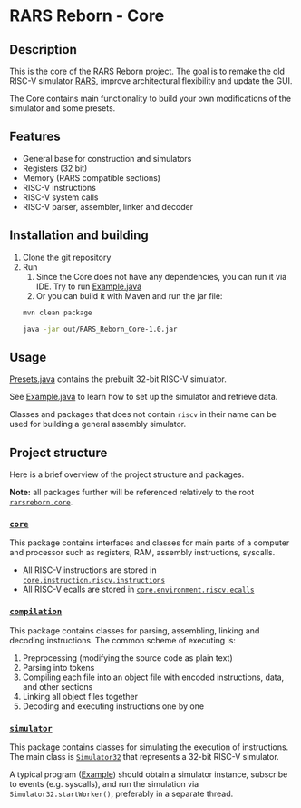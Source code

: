 # RARS Reborn - Core

## Description

This is the core of the RARS Reborn project. The goal is to remake the old
RISC-V simulator [RARS](https://github.com/TheThirdOne/rars/),
improve architectural flexibility and update the GUI.

The Core contains main functionality to build your own modifications
of the simulator and some presets.

## Features

- General base for construction and simulators
- Registers (32 bit)
- Memory (RARS compatible sections)
- RISC-V instructions
- RISC-V system calls
- RISC-V parser, assembler, linker and decoder

## Installation and building

1. Clone the git repository
2. Run
    1. Since the Core does not have any dependencies, you can run it via IDE.
       Try to run [Example.java](src/rarsreborn/core/Example.java)
    2. Or you can build it with Maven and run the jar file:
    ```bash
    mvn clean package
    ```
    ```bash
    java -jar out/RARS_Reborn_Core-1.0.jar
    ```

## Usage

[Presets.java](src/rarsreborn/core/Presets.java) contains the prebuilt 32-bit
RISC-V simulator.

See [Example.java](src/rarsreborn/core/Example.java) to learn how to set up
the simulator and retrieve data.

Classes and packages that does not contain `riscv` in their name can
be used for building a general assembly simulator.

## Project structure

Here is a brief overview of the project structure and packages.

**Note:** all packages further will be referenced relatively to the root
[`rarsreborn.core`](src/rarsreborn/core).

### [`core`](src/rarsreborn/core/core)

This package contains interfaces and classes for main parts of
a computer and processor such as registers, RAM, assembly instructions, syscalls.

- All RISC-V instructions are stored in
  [`core.instruction.riscv.instructions`](src/rarsreborn/core/core/instruction/riscv/instructions)
- All RISC-V ecalls are stored in
  [`core.environment.riscv.ecalls`](src/rarsreborn/core/core/environment/riscv/ecalls)

### [`compilation`](src/rarsreborn/core/compilation)

This package contains classes for parsing, assembling, linking and decoding instructions.
The common scheme of executing is:

1. Preprocessing (modifying the source code as plain text)
2. Parsing into tokens
3. Compiling each file into an object file with encoded instructions, data, and other sections
4. Linking all object files together
5. Decoding and executing instructions one by one

### [`simulator`](src/rarsreborn/core/simulator)

This package contains classes for simulating the execution of instructions.
The main class is [`Simulator32`](src/rarsreborn/core/simulator/Simulator32.java)
that represents a 32-bit RISC-V simulator.

A typical program ([Example](src/rarsreborn/core/Example.java)) should obtain a simulator instance,
subscribe to events (e.g. syscalls), and run the simulation via `Simulator32.startWorker()`, preferably in
a separate thread.
